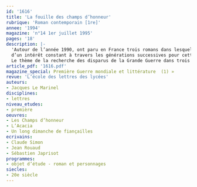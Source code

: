 ```yaml
---
id: '1616'
title: 'La fouille des champs d’honneur'
rubrique: 'Roman contemporain [1re]'
annee: '1994'
magazine: 'n°14 1er juillet 1995'
pages: '18'
description: |-
  'Autour de l’année 1990, ont paru en France trois romans dans lesquels la guerre de 1914-1918 est présente, à travers un thème récurrent: la fouille des champs d’honneur ou la recherche des disparus. S’il entre une part de hasard dans cette convergence, il faut y voir plus profondément la manifestation
  d’un intérêt constant à travers les générations successives pour cette réalité dramatique où se mêlent l’Histoire et l’intime...
  Le thème de la recherche des disparus de la Grande Guerre dans trois romans contemporains : « L’Acacia », de Claude Simon ; « Les Champs d’honneur », de Jean Rouaud ; et « Un long dimanche de fiançailles », de Sébastien Japrisot…'
article_pdf: '1616.pdf'
magazine_special: Première Guerre mondiale et littérature  (1) »
revue: 'L’école des lettres des lycées'
auteurs:
- Jacques Le Marinel
disciplines:
- lettres
niveau_etudes:
- première
oeuvres:
- Les Champs d’honneur
- L’Acacia
- Un long dimanche de fiançailles
ecrivains:
- Claude Simon
- Jean Rouaud
- Sébastien Japrisot
programmes:
- objet d’étude - roman et personnages
siecles:
- 20e siècle
---
```

